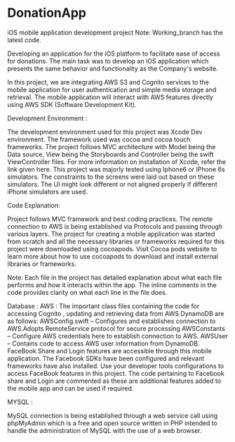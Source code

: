 # DonationApp
iOS mobile application development project
Note: Working_branch has the latest code.

Developing an application for the iOS platform to facilitate ease of access for donations.
The main task was to develop an iOS application which presents the same behavior and functionality as the Company's website. 

In this project, we are integrating AWS S3 and Cognito services to the mobile application for user authentication and simple media storage and retrieval. The mobile application will interact with AWS features directly using AWS SDK (Software Development Kit).

Development Environment :

The development environment used for this project was Xcode Dev environment. The framework used was cocoa and cocoa touch frameworks. The project follows MVC architecture with Model being the Data source, View being the Storyboards and Controller being the swift ViewController files. For more information on installation of Xcode, refer the link given here.
This project was majorly tested using Iphone6 or IPhone 6s simulators. The constraints to the screens were laid out based on these simulators. The UI might look different or not aligned properly if different iPhone simulators are used.

Code Explanation: 

Project follows MVC framework and best coding practices. The remote connection to AWS is being established via Protocols and passing through various layers. The project for creating a mobile application was started from scratch and all the necessary libraries or frameworks required for this project were downloaded using cocoapods. Visit Cocoa pods website to learn more about how to use cocoapods to download and install external libraries or frameworks.

Note: Each file in the project has detailed explanation about what each file performs and how it interacts within the app. The inline comments in the code provides clarity on what each line in the file does. 

Database :
AWS :
The important class files containing the code for accessing Cognito , updating and retrieving data from AWS DynamoDB  are as follows:
AWSConfig.swift – Configures and establishes connection to AWS.Adopts RemoteService protocol for secure processing
AWSConstants – Configure AWS credentials here to establish connection to AWS.
AWSUser – Contains code to access AWS user information from DynamoDB. 
FaceBook Share and Login features are accessible through this mobile application. The Facebook SDKs have been configured and relevant frameworks have also installed. Use your developer tools configurations to access FaceBook features in this project. The code pertaining to Facebook share and Login are commented as these are additional features added to the mobile app and can be used if required. 

MYSQL :

MySQL connection is being established through a web service call using phpMyAdmin which is a free and open source written in PHP intended to handle the administration of MySQL with the use of a web browser.



